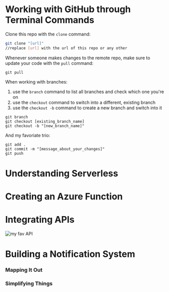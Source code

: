 # Working with GitHub through Terminal Commands

Clone this repo with the `clone` command:
```bash
git clone "[url]"
//replace [url] with the url of this repo or any other
```

Whenever someone makes changes to the remote repo, make sure to update your code with the `pull` command:
```
git pull
```

When working with branches:
1. use the `branch` command to list all branches and check which one you're on
2. use the `checkout` command to switch into a different, existing branch
3. use the `checkout -b` command to create a new branch and switch into it
```
git branch
git checkout [existing_branch_name]
git checkout -b "[new_branch_name]"
```

And my favoriate trio:
```
git add .
git commit -m "[message_about_your_changes]"
git push
```

# Understanding Serverless

# Creating an Azure Function

# Integrating APIs

![my fav API](https://cataas.com/cat/cute/says/bit-project)

# Building a Notification System

### Mapping It Out

### Simplifying Things
